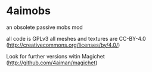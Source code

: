 4aimobs
=======

an obsolete passive mobs mod

all code is GPLv3
all meshes and textures are CC-BY-4.0 (http://creativecommons.org/licenses/by/4.0/)

Look for further versions witin Magichet (http://github.com/4aiman/magichet)
